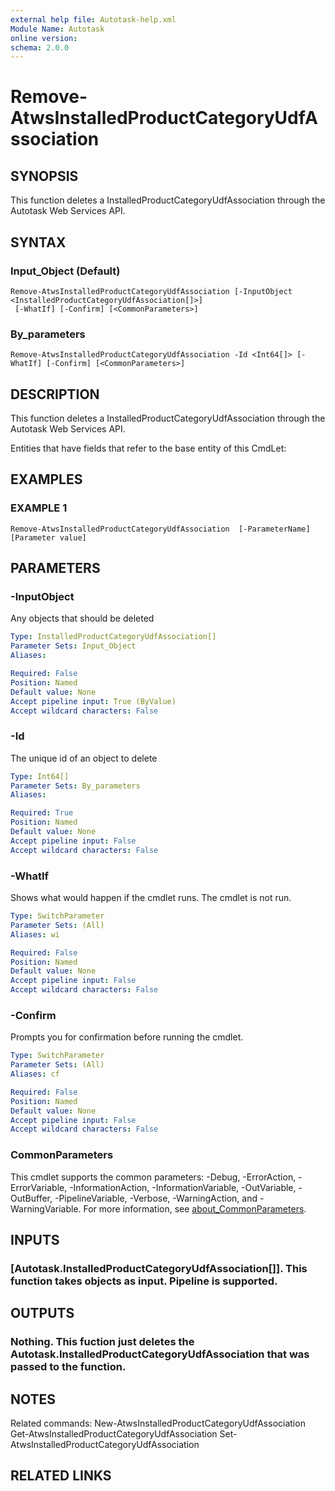 ```yaml
---
external help file: Autotask-help.xml
Module Name: Autotask
online version:
schema: 2.0.0
---
```


# Remove-AtwsInstalledProductCategoryUdfAssociation

## SYNOPSIS
This function deletes a InstalledProductCategoryUdfAssociation through the Autotask Web Services API.

## SYNTAX

### Input_Object (Default)
```
Remove-AtwsInstalledProductCategoryUdfAssociation [-InputObject <InstalledProductCategoryUdfAssociation[]>]
 [-WhatIf] [-Confirm] [<CommonParameters>]
```

### By_parameters
```
Remove-AtwsInstalledProductCategoryUdfAssociation -Id <Int64[]> [-WhatIf] [-Confirm] [<CommonParameters>]
```

## DESCRIPTION
This function deletes a InstalledProductCategoryUdfAssociation through the Autotask Web Services API.

Entities that have fields that refer to the base entity of this CmdLet:

## EXAMPLES

### EXAMPLE 1
```
Remove-AtwsInstalledProductCategoryUdfAssociation  [-ParameterName] [Parameter value]
```

## PARAMETERS

### -InputObject
Any objects that should be deleted

```yaml
Type: InstalledProductCategoryUdfAssociation[]
Parameter Sets: Input_Object
Aliases:

Required: False
Position: Named
Default value: None
Accept pipeline input: True (ByValue)
Accept wildcard characters: False
```

### -Id
The unique id of an object to delete

```yaml
Type: Int64[]
Parameter Sets: By_parameters
Aliases:

Required: True
Position: Named
Default value: None
Accept pipeline input: False
Accept wildcard characters: False
```

### -WhatIf
Shows what would happen if the cmdlet runs.
The cmdlet is not run.

```yaml
Type: SwitchParameter
Parameter Sets: (All)
Aliases: wi

Required: False
Position: Named
Default value: None
Accept pipeline input: False
Accept wildcard characters: False
```

### -Confirm
Prompts you for confirmation before running the cmdlet.

```yaml
Type: SwitchParameter
Parameter Sets: (All)
Aliases: cf

Required: False
Position: Named
Default value: None
Accept pipeline input: False
Accept wildcard characters: False
```

### CommonParameters
This cmdlet supports the common parameters: -Debug, -ErrorAction, -ErrorVariable, -InformationAction, -InformationVariable, -OutVariable, -OutBuffer, -PipelineVariable, -Verbose, -WarningAction, and -WarningVariable. For more information, see [about_CommonParameters](http://go.microsoft.com/fwlink/?LinkID=113216).

## INPUTS

### [Autotask.InstalledProductCategoryUdfAssociation[]]. This function takes objects as input. Pipeline is supported.
## OUTPUTS

### Nothing. This fuction just deletes the Autotask.InstalledProductCategoryUdfAssociation that was passed to the function.
## NOTES
Related commands:
New-AtwsInstalledProductCategoryUdfAssociation
 Get-AtwsInstalledProductCategoryUdfAssociation
 Set-AtwsInstalledProductCategoryUdfAssociation

## RELATED LINKS
